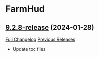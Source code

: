 # FarmHud

## [9.2.8-release](https://github.com/HizurosWoWAddOns/FarmHud/tree/9.2.8-release) (2024-01-28)
[Full Changelog](https://github.com/HizurosWoWAddOns/FarmHud/commits/9.2.8-release) [Previous Releases](https://github.com/HizurosWoWAddOns/FarmHud/releases)

- Update toc files  
